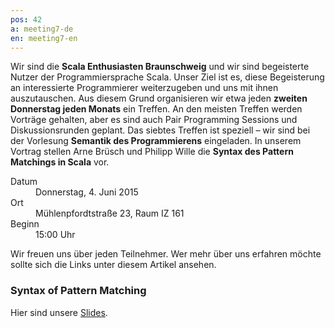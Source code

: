 ```yaml
---
pos: 42
a: meeting7-de
en: meeting7-en
---
```


Wir sind die **Scala Enthusiasten Braunschweig** und wir sind begeisterte Nutzer der Programmiersprache Scala.
Unser Ziel ist es, diese Begeisterung an interessierte Programmierer weiterzugeben und uns mit ihnen auszutauschen.
Aus diesem Grund organisieren wir etwa jeden **zweiten Donnerstag jeden Monats** ein Treffen.
An den meisten Treffen werden Vorträge gehalten, aber es sind auch Pair Programming Sessions und Diskussionsrunden geplant.
Das siebtes Treffen ist speziell – wir sind bei der Vorlesung **Semantik des Programmierens** eingeladen.
In unserem Vortrag stellen Arne Brüsch und Philipp Wille die **Syntax des Pattern Matchings in Scala** vor.

<dl>
    <dt>Datum</dt><dd>Donnerstag, 4. Juni 2015</dd>
    <dt>Ort</dt><dd>Mühlenpfordtstraße 23, Raum IZ 161</dd>
    <dt>Beginn</dt><dd>15:00 Uhr</dd>
</dl>

Wir freuen uns über jeden Teilnehmer.
Wer mehr über uns erfahren möchte sollte sich die Links unter diesem Artikel ansehen.


### Syntax of Pattern Matching

Hier sind unsere [Slides](/slides/Meeting-7-Syntax-of-Pattern-Matching.pdf).